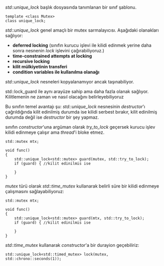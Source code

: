 
_std::unique_lock_ <mutex> başlık dosyasında tanımlanan bir sınıf şablonu.
```
template <class Mutex>
class unique_lock;
```


_std::unique_lock_ genel amaçlı bir mutex sarmalayıcısı. Aşağıdaki olanakları sağlıyor:

+ **deferred locking** (sınıfın kurucu işlevi ile kilidi edinmek yerine daha sonra nesnenin _lock_ işlevini çağırabiliyoruz.)
+ **time-constrained attempts at locking**
+ **recursive locking**
+ **kilit mülkiyetinin transferi**
+ **condition variables ile kullanılma olanağı**

_std::unique_lock_ nesneleri kopyalanamıyor ancak taşınabiliyor.
  
 std::lock_guard ile aynı arayüze sahip ama daha fazla olanak sağlıyor. Kilitlemenin ne zaman ve nasıl olacağını belirleyebiliyoruz
  
Bu sınıfın temel avantajı şu:
_std::unique_lock_ nesnesinin _destructor_'ı çağrıldığında kilit edinilmiş durumda ise kilidi serbest bırakır, kilit edinilmiş durumda değil ise _destructor_ bir şey yapmaz.
 
sınıfın _constructor_'una argüman olarak _try_to_lock_ geçersek kurucu işlev kilidi edinmeye çalışır ama _thread_'i bloke etmez.

```
std::mutex mtx;

void func()
{
    std::unique_lock<std::mutex> guard(mutex, std::try_to_lock);
    if (guard) { //kilit edinilmis ise

    }
}

```
  
_mutex_ türü olarak _std::time_mutex_ kullanarak belirli süre bir kilidi edinmeye çalışmasını sağlayabiliyoruz:

```
std::mutex mtx;

void func()
{
    std::unique_lock<std::mutex> guard(mtx, std::try_to_lock);
    if (guard) { //kilit edinilmis ise

    }
}
```

_std::time_mutex_ kullanarak _constructor_'a bir durayion geçebiliriz:

```
std::unique_lock<std::timed_mutex> lock(mutex, std::chrono::seconds(1));
```
